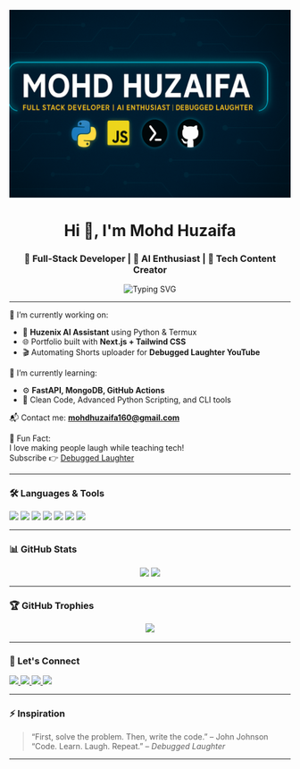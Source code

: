 <p align="center">
  <img src="https://github.com/MohdHuzaifa160/MohdHuzaifa160/blob/main/Banner.png" alt="GitHub Banner" />
</p>
<h1 align="center">Hi 👋, I'm Mohd Huzaifa</h1>
<h3 align="center">🚀 Full-Stack Developer | 🤖 AI Enthusiast | 🎯 Tech Content Creator</h3>

<p align="center">
  <img src="https://readme-typing-svg.demolab.com?font=Fira+Code&duration=3000&pause=1000&color=36BCF7&center=true&vCenter=true&multiline=true&width=600&lines=Building+Huzenix+AI+Assistant+with+Python+%26+Termux;Exploring+Next.js+%7C+Tailwind+CSS+%7C+FastAPI;Uploading+Programming+Memes+%40+Debugged+Laughter+YT+Channel;Let's+Connect+%F0%9F%92%AB" alt="Typing SVG" />
</p>

---

🔭 I’m currently working on:
- 🤖 **Huzenix AI Assistant** using Python & Termux
- 🌐 Portfolio built with **Next.js + Tailwind CSS**
- 🎬 Automating Shorts uploader for **Debugged Laughter YouTube**

🌱 I’m currently learning:
- ⚙️ **FastAPI, MongoDB, GitHub Actions**
- 🧠 Clean Code, Advanced Python Scripting, and CLI tools

📬 Contact me: **[mohdhuzaifa160@gmail.com](mailto:mohdhuzaifa160@gmail.com)**

🎥 Fun Fact:  
I love making people laugh while teaching tech!  
Subscribe 👉 [Debugged Laughter](https://youtube.com/@DebuggedLaughter)

---

### 🛠️ Languages & Tools
<p align="left">
  <img src="https://cdn.jsdelivr.net/gh/devicons/devicon/icons/javascript/javascript-original.svg" width="40"/>
  <img src="https://cdn.jsdelivr.net/gh/devicons/devicon/icons/python/python-original.svg" width="40"/>
  <img src="https://cdn.jsdelivr.net/gh/devicons/devicon/icons/html5/html5-original.svg" width="40"/>
  <img src="https://cdn.jsdelivr.net/gh/devicons/devicon/icons/css3/css3-original.svg" width="40"/>
  <img src="https://cdn.jsdelivr.net/gh/devicons/devicon/icons/firebase/firebase-plain.svg" width="40"/>
  <img src="https://cdn.jsdelivr.net/gh/devicons/devicon/icons/linux/linux-original.svg" width="40"/>
  <img src="https://cdn.jsdelivr.net/gh/devicons/devicon/icons/github/github-original.svg" width="40"/>
</p>

---

### 📊 GitHub Stats

<p align="center">
  <img src="https://github-readme-stats.vercel.app/api?username=MohdHuzaifa160&show_icons=true&theme=radical" width="49%" />
  <img src="https://github-readme-stats.vercel.app/api/top-langs/?username=MohdHuzaifa160&layout=compact&theme=radical" width="49%" />
</p>

---

### 🏆 GitHub Trophies

<p align="center">
  <img src="https://github-profile-trophy.vercel.app/?username=MohdHuzaifa160&theme=radical&margin-w=10&margin-h=10"/>
</p>

---

### 🔗 Let's Connect

<p align="left">
  <a href="https://www.linkedin.com/in/mohd-huzaifa-it/" target="_blank">
    <img src="https://img.shields.io/badge/LinkedIn-blue?logo=linkedin&style=for-the-badge" />
  </a>
  <a href="mailto:mohdhuzaifa160@gmail.com">
    <img src="https://img.shields.io/badge/Gmail-red?logo=gmail&style=for-the-badge" />
  </a>
  <a href="https://github.com/MohdHuzaifa160">
    <img src="https://img.shields.io/badge/GitHub-000?logo=github&style=for-the-badge" />
  </a>
  <a href="https://youtube.com/@DebuggedLaughter">
    <img src="https://img.shields.io/badge/YouTube-red?logo=youtube&style=for-the-badge" />
  </a>
</p>

---

### ⚡ Inspiration
> “First, solve the problem. Then, write the code.” – John Johnson  
> “Code. Learn. Laugh. Repeat.” – *Debugged Laughter*

---
